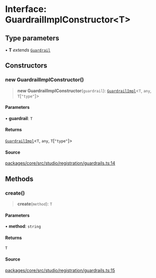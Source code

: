 # Interface: GuardrailImplConstructor\<T\>

## Type parameters

• **T** *extends* [`Guardrail`](../../../guardrails/interfaces/Guardrail.md)

## Constructors

### new GuardrailImplConstructor()

> **new GuardrailImplConstructor**(`guardrail`): [`GuardrailImpl`](../../../guardrails/base/classes/GuardrailImpl.md)\<`T`, `any`, `T`\[`"type"`\]\>

#### Parameters

• **guardrail**: `T`

#### Returns

[`GuardrailImpl`](../../../guardrails/base/classes/GuardrailImpl.md)\<`T`, `any`, `T`\[`"type"`\]\>

#### Source

[packages/core/src/studio/registration/guardrails.ts:14](https://github.com/VictorS67/encre/blob/42c3bddca4be2d23ad959c1c99381eefbf43789c/packages/core/src/studio/registration/guardrails.ts#L14)

## Methods

### create()

> **create**(`method`): `T`

#### Parameters

• **method**: `string`

#### Returns

`T`

#### Source

[packages/core/src/studio/registration/guardrails.ts:15](https://github.com/VictorS67/encre/blob/42c3bddca4be2d23ad959c1c99381eefbf43789c/packages/core/src/studio/registration/guardrails.ts#L15)
